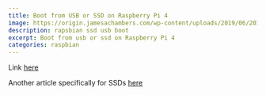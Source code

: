 ```yaml
---
title: Boot from USB or SSD on Raspberry Pi 4
image: https://origin.jamesachambers.com/wp-content/uploads/2019/06/20190629_015222-1-1024x364.jpg
description: rapsbian ssd usb boot
excerpt: Boot from usb or ssd on Raspberry Pi 4
categories: raspbian
---
```


Link [here](https://www.stewright.me/2019/10/run-raspbian-from-a-usb-or-ssd-on-a-raspberry-pi-4/)

Another article specifically for SSDs [here](https://jamesachambers.com/raspberry-pi-4-usb-boot-config-guide-for-ssd-flash-drives/comment-page-3/)
